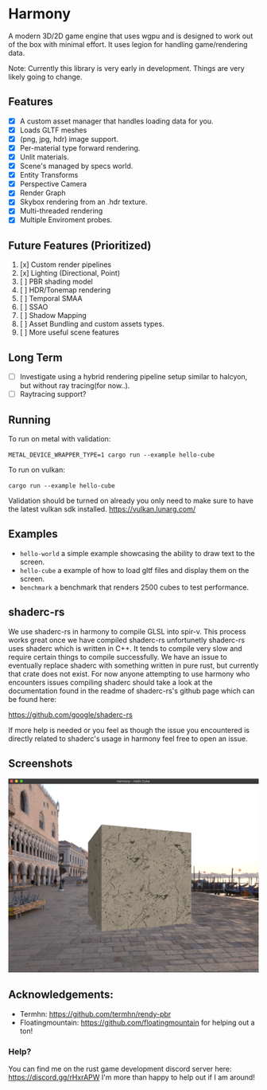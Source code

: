 # Harmony
A modern 3D/2D game engine that uses wgpu and is designed to work out of the box with minimal effort. It uses legion for handling game/rendering data.

Note: Currently this library is very early in development. Things are very likely going to change. 

## Features
- [x] A custom asset manager that handles loading data for you.
- [x] Loads GLTF meshes
- [x] (png, jpg, hdr) image support.
- [x] Per-material type forward rendering.
- [x] Unlit materials.
- [x] Scene's managed by specs world.
- [x] Entity Transforms
- [x] Perspective Camera
- [x] Render Graph
- [x] Skybox rendering from an .hdr texture.
- [x] Multi-threaded rendering
- [x] Multiple Enviroment probes.

## Future Features (Prioritized)
1. [x] Custom render pipelines
2. [x] Lighting (Directional, Point)
3. [ ] PBR shading model
4. [ ] HDR/Tonemap rendering
5. [ ] Temporal SMAA
6. [ ] SSAO
7. [ ] Shadow Mapping
8. [ ] Asset Bundling and custom assets types.
9. [ ] More useful scene features

## Long Term
- [ ] Investigate using a hybrid rendering pipeline setup similar to halcyon, but without ray tracing(for now..). 
- [ ] Raytracing support?

## Running

To run on metal with validation:

`METAL_DEVICE_WRAPPER_TYPE=1 cargo run --example hello-cube`

To run on vulkan: 

`cargo run --example hello-cube`

Validation should be turned on already you only need to make sure to have the latest vulkan sdk installed. https://vulkan.lunarg.com/

## Examples

- `hello-world` a simple example showcasing the ability to draw text to the screen.
- `hello-cube` a example of how to load gltf files and display them on the screen.
- `benchmark` a benchmark that renders 2500 cubes to test performance.

## shaderc-rs
We use shaderc-rs in harmony to compile GLSL into spir-v. This process works great once we have compiled shaderc-rs unfortunetly shaderc-rs uses shaderc which is written in C++. It tends to compile very slow and require certain things to compile successfully. We have an issue to eventually replace shaderc with something written in pure rust, but currently that crate does not exist. For now anyone attempting to use harmony who encounters issues compiling shaderc should take a look at the documentation found in the readme of shaderc-rs's github page which can be found here:

https://github.com/google/shaderc-rs

If more help is needed or you feel as though the issue you encountered is directly related to shaderc's usage in harmony feel free to open an issue.

## Screenshots
![Hello Cube](/screenshots/screen2.png?raw=true "Hello cube!")

## Acknowledgements:
- Termhn: https://github.com/termhn/rendy-pbr
- Floatingmountain: https://github.com/floatingmountain for helping out a ton!

### Help?
You can find me on the rust game development discord server here:
https://discord.gg/rHxrAPW
I'm more than happy to help out if I am around!
